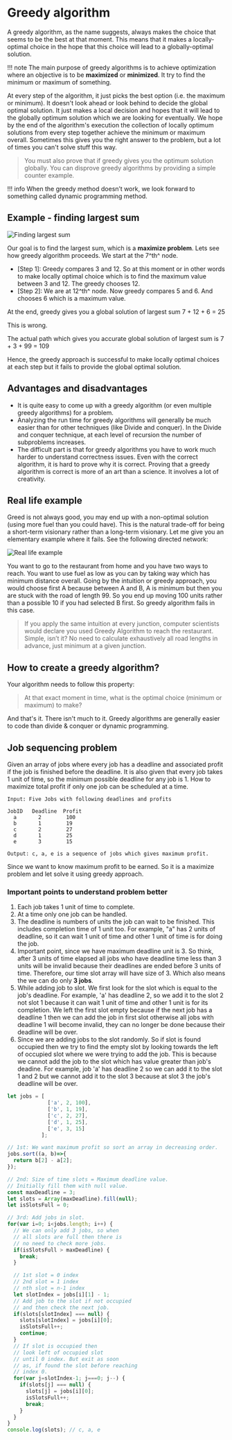 # Greedy algorithm

A greedy algorithm, as the name suggests, always makes the choice that seems to be the best at that moment. This means that it makes a locally-optimal choice in the hope that this choice will lead to a globally-optimal solution.

!!! note
    The main purpose of greedy algorithms is to achieve optimization where an objective is to be **maximized** or **minimized**. It try to find the minimum or maximum of something.

At every step of the algorithm, it just picks the best option (i.e. the maximum or minimum). It doesn't look ahead or look behind to decide the global optimal solution. It just makes a local decision and hopes that it will lead to the globally optimum solution which we are looking for eventually. We hope by the end of the algorithm's execution the collection of locally optimum solutions from every step together achieve the minimum or maximum overall. Sometimes this gives you the right answer to the problem, but a lot of times you can't solve stuff this way.

> You must also prove that if greedy gives you the optimum solution globally. You can disprove greedy algorithms by providing a simple counter example.

!!! info
    When the greedy method doesn’t work, we look forward to something called dynamic programming method.

## Example - finding largest sum

![Finding largest sum](assets/GreedySearchPathExample.gif)

Our goal is to find the largest sum, which is a **maximize problem**. Lets see how greedy algorithm proceeds. We start at the 7^th^ node.

- [Step 1]: Greedy compares 3 and 12. So at this moment or in other words to make locally optimal choice which is to find the maximum value between 3 and 12. The greedy chooses 12.
- [Step 2]: We are at 12^th^ node. Now greedy compares 5 and 6. And chooses 6 which is a maximum value.

At the end, greedy gives you a global solution of largest sum 7 + 12 + 6 = 25

This is wrong.

The actual path which gives you accurate global solution of largest sum is 7 + 3 + 99 = 109

Hence, the greedy approach is successful to make locally optimal choices at each step but it fails to provide the global optimal solution.

## Advantages and disadvantages

- It is quite easy to come up with a greedy algorithm (or even multiple greedy algorithms) for a problem.
- Analyzing the run time for greedy algorithms will generally be much easier than for other techniques (like Divide and conquer). In the Divide and conquer technique, at each level of recursion the number of subproblems increases.
- The difficult part is that for greedy algorithms you have to work much harder to understand correctness issues. Even with the correct algorithm, it is hard to prove why it is correct. Proving that a greedy algorithm is correct is more of an art than a science. It involves a lot of creativity.

## Real life example

Greed is not always good, you may end up with a non-optimal solution (using more fuel than you could have). This is the natural trade-off for being a short-term visionary rather than a long-term visionary. Let me give you an elementary example where it fails. See the following directed network:

![Real life example](assets/greedy-real-life-example.png)

You want to go to the restaurant from home and you have two ways to reach. You want to use fuel as low as you can by taking way which has minimum distance overall. Going by the intuition or greedy approach, you would choose first A because between A and B, A is minimum but then you are stuck with the road of length 99. So you end up moving 100 units rather than a possible 10 if you had selected B first. So greedy algorithm fails in this case.

> If you apply the same intuition at every junction, computer scientists would declare you used Greedy Algorithm to reach the restaurant. Simple, isn’t it? No need to calculate exhaustively all road lengths in advance, just minimum at a given junction.

## How to create a greedy algorithm?

Your algorithm needs to follow this property:

> At that exact moment in time, what is the optimal choice (minimum or maximum) to make?

And that's it. There isn't much to it. Greedy algorithms are generally easier to code than divide & conquer or dynamic programming.

## Job sequencing problem

Given an array of jobs where every job has a deadline and associated profit if the job is finished before the deadline. It is also given that every job takes 1 unit of time, so the minimum possible deadline for any job is 1. How to maximize total profit if only one job can be scheduled at a time.

```
Input: Five Jobs with following deadlines and profits

JobID   Deadline  Profit
  a       2        100
  b       1        19
  c       2        27
  d       1        25
  e       3        15

Output: c, a, e is a sequence of jobs which gives maximum profit.
```

Since we want to know maximum profit to be earned. So it is a maximize problem and let solve it using greedy approach.

### Important points to understand problem better

1. Each job takes 1 unit of time to complete.
2. At a time only one job can be handled.
3. The deadline is numbers of units the job can wait to be finished. This includes completion time of 1 unit too. For example, "a" has 2 units of deadline, so it can wait 1 unit of time and other 1 unit of time is for doing the job.
4. Important point, since we have maximum deadline unit is 3. So think, after 3 units of time elapsed all jobs who have deadline time less than 3 units will be invalid because their deadlines are ended before 3 units of time. Therefore, our time slot array will have size of 3. Which also means the we can do only **3 jobs**.
5. While adding job to slot. We first look for the slot which is equal to the job's deadline. For example, 'a' has deadline 2, so we add it to the slot 2 not slot 1 because it can wait 1 unit of time and other 1 unit is for its completion. We left the first slot empty because if the next job has a deadline 1 then we can add the job in first slot otherwise all jobs with deadline 1 will become invalid, they can no longer be done because their deadline will be over.
6. Since we are adding jobs to the slot randomly. So if slot is found occupied then we try to find the empty slot by looking towards the left of occupied slot where we were trying to add the job. This is because we cannot add the job to the slot which has value greater than job's deadine. For example, job 'a' has deadline 2 so we can add it to the slot 1 and 2 but we cannot add it to the slot 3 because at slot 3 the job's deadline will be over.

```js
let jobs = [
             ['a', 2, 100],
             ['b', 1, 19],
             ['c', 2, 27],
             ['d', 1, 25],
             ['e', 3, 15]
           ];

// 1st: We want maximum profit so sort an array in decreasing order.
jobs.sort((a, b)=>{
  return b[2] - a[2];
});

// 2nd: Size of time slots = Maximum deadline value.
// Initially fill them with null value.
const maxDeadline = 3;
let slots = Array(maxDeadline).fill(null);
let isSlotsFull = 0;

// 3rd: Add jobs in slot.
for(var i=0; i<jobs.length; i++) {
  // We can only add 3 jobs, so when
  // all slots are full then there is
  // no need to check more jobs.
  if(isSlotsFull > maxDeadline) {
    break;
  }

  // 1st slot = 0 index
  // 2nd slot = 1 index
  // nth slot = n-1 index
  let slotIndex = jobs[i][1] - 1;
  // Add job to the slot if not occupied
  // and then check the next job.
  if(slots[slotIndex] === null) {
    slots[slotIndex] = jobs[i][0];
    isSlotsFull++;
    continue;
  }
  // If slot is occupied then
  // look left of occupied slot
  // until 0 index. But exit as soon
  // as, if found the slot before reaching
  // index 0.
  for(var j=slotIndex-1; j===0; j--) {
    if(slots[j] === null) {
      slots[j] = jobs[i][0];
      isSlotsFull++;
      break;
    }
  }
}
console.log(slots); // c, a, e
```
